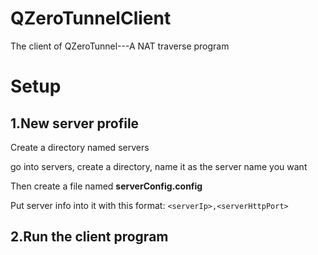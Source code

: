 # QZeroTunnelClient
The client of QZeroTunnel---A NAT traverse program

# Setup

## 1.New server profile

Create a directory named servers

go into servers, create a directory, name it as the server name you want

Then create a file named **serverConfig.config**

Put server info into it with this format: `<serverIp>,<serverHttpPort>`

## 2.Run the client program
